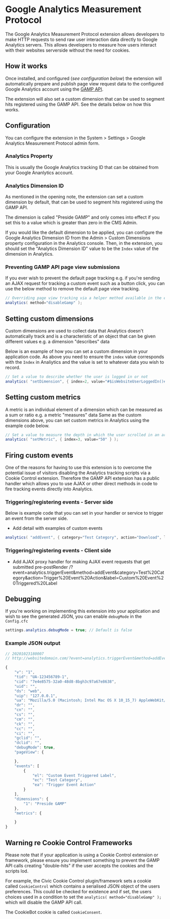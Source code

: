 # Google Analytics Measurement Protocol
The Google Analytics Measurement Protocol extension allows developers to make HTTP requests to send raw user interaction data directly to Google Analytics servers.
This allows developers to measure how users interact with their websites serverside without the need for cookies.

## How it works
Once installed, and configured (_see configuration below_) the extension will automatically prepare and publish page view request data to the configured Google Analytics account using the [GAMP API](https://developers.google.com/analytics/devguides/collection/protocol/v1).

The extension will also set a custom dimension that can be used to segment hits registered using the GAMP API. See the details below on how this works.

## Configuration
You can configure the extension in the System > Settings > Google Analytics Measurement Protocol admin form.

### Analytics Property
This is usually the Google Analytics tracking ID that can be obtained from your Google Ananlytics account.

### Analytics Dimension ID
As mentioned in the opening note, the extension can set a custom dimension by default, that can be used to segment hits registered using the GAMP API.

The dimension is called "Preside GAMP" and only comes into effect if you set this to a value which is greater than zero in the CMS Admin.

If you would like the default dimension to be applied, you can configure the Google Analytics Dimension ID from the Admin > Custom Dimensions property configuration in the Analytics console.
Then, in the extension, you should set the "Analytics Dimension ID" value to be the `Index` value of the dimension in Analytics.

### Preventing GAMP API page view submissions
If you ever wish to prevent the default page tracking e.g. if you're sending an AJAX request for tracking a custom event such as a button click, you can use the below method to remove the default page view tracking.
```java
// Overriding page view tracking via a helper method available in the extension
analytics( method="disableGamp" );
```

## Setting custom dimensions
Custom dimensions are used to collect data that Analytics doesn't automatically track and is a characteristic of an object that can be given different values e.g. a dimension "describes" data

Below is an example of how you can set a custom dimension in your application code.
As above you need to ensure the `index` value corresponds with the `Index` in Analiytics and the value is set to whatever data you wish to record.
```java
// Set a value to describe whether the user is logged in or not
analytics( "setDimension", { index=2, value="#$isWebsiteUserLoggedIn()#" } );
```

## Setting custom metrics
A metric is an individual element of a dimension which can be measured as a sum or ratio e.g. a metric "measures" data
Same as the custom dimensions above, you can set custom metrics in Analytics using the example code below.

```java
// Set a value to measure the depth in which the user scrolled in an article
analytics( "setMetric", { index=3, value="50" } );
```

## Firing custom events
One of the reasons for having to use this extension is to overcome the potential issue of visitors disabling the Analytics tracking scripts via a Cookie Control extension.
Therefore the GAMP API extension has a public handler which allows you to use AJAX or other direct methods in code to fire tracking events directly into Analytics.

### Triggering/registering events - Server side
Below is example code that you can set in your handler or service to trigger an event from the server side.

* Add detail with examples of custom events
```java
analytics( "addEvent", { category="Test Category", action="Download", label="Test Document", value=1 } );
```

### Triggering/registering events - Client side

* Add AJAX proxy handler for making AJAX event requests that get submitted pre-postRender
/?event=analytics.triggerEvent&method=addEvent&category=Test%20Category&action=Trigger%20Event%20Action&label=Custom%20Event%20Triggered%20Label

## Debugging
If you're working on implementing this extension into your application and wish to see the generated JSON, you can enable `debugMode` in the `Config.cfc`

```java
settings.analytics.debugMode = true; // Default is false
```

### Example JSON output
```javascript
// 20201023180007
// http://websitedomain.com/?event=analytics.triggerEvent&method=addEvent&category=Test%20Category&action=Trigger%20Event%20Action&label=Custom%20Event%20Triggered%20Label

{
    "v": "1",
    "tid": "UA-123456789-1",
    "cid": "7e4e8575-32a0-48d8-8bgh3c97a67e8638",
    "uid": "",
    "ds": "web",
    "uip": "127.0.0.1",
    "ua": "Mozilla/5.0 (Macintosh; Intel Mac OS X 10_15_7) AppleWebKit/537.36 (KHTML, like Gecko) Chrome/86.0.4240.111 Safari/537.36",
    "dr": "",
    "cn": "",
    "cs": "",
    "cm": "",
    "ck": "",
    "cc": "",
    "ci": "",
    "gclid": "",
    "dclid": "",
    "debugMode": true,
    "pageView": {

    },
    "events": [
        {
            "el": "Custom Event Triggered Label",
            "ec": "Test Category",
            "ea": "Trigger Event Action"
        }
    ],
    "dimensions": {
        "1": "Preside GAMP"
    },
    "metrics": {

    }
}
```

## Warning re Cookie Control Frameworks
Please note that if your application is using a Cookie Control extension or framework, please ensure you implement something to prevent the GAMP API calls creating "double-hits" if the user accepts the cookies and the scripts lod.

For example, the Civic Cookie Control plugin/framework sets a cookie called `CookieControl` which contains a serialised JSON object of the users preferences.
This could be checked for existence and if set, the users choices used in a condition to set the `analytics( method="disableGamp" );` which will disable the GAMP API call.

The CookieBot cookie is called `CookieConsent`.

